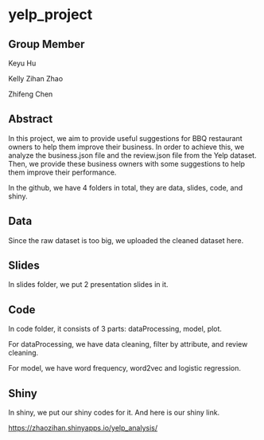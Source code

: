 # yelp_project

## Group Member

Keyu Hu

Kelly Zihan Zhao

Zhifeng Chen

## Abstract

In this project, we aim to provide useful suggestions for BBQ restaurant owners to help them improve their business. In order to achieve this, we analyze the business.json file and the review.json file from the Yelp dataset. Then, we provide these business owners with some suggestions to help them improve their performance.

In the github, we have 4 folders in total, they are data, slides, code, and shiny.

## Data
Since the raw dataset is too big, we uploaded the cleaned dataset here.

## Slides
In slides folder, we put 2 presentation slides in it.

## Code
In code folder, it consists of 3 parts: dataProcessing, model, plot.

For dataProcessing, we have data cleaning, filter by attribute, and review cleaning.

For model, we have word frequency, word2vec and logistic regression.

## Shiny
In shiny, we put our shiny codes for it. And here is our shiny link.

https://zhaozihan.shinyapps.io/yelp_analysis/